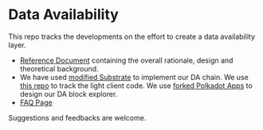 # Data Availability

This repo tracks the developments on the effort to create a data availability layer. 
- [Reference Document](https://github.com/maticnetwork/data-availability/blob/master/reference%20document/Data%20Availability%20-%20Reference%20Document.pdf) containing the overall rationale, design and theoretical background.
- We have used [modified Substrate](https://github.com/maticnetwork/substrate/tree/da-poc) to implement our DA chain. We use [this repo](https://github.com/maticnetwork/da-light-client) to track the light client code. We use [forked Polkadot Apps](https://github.com/maticnetwork/apps) to design our DA block explorer. 
- [FAQ Page](https://github.com/maticnetwork/data-availability/wiki/Frequently-Asked-Questions)


Suggestions and feedbacks are welcome. 
